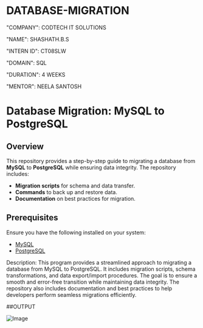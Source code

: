 # DATABASE-MIGRATION

"COMPANY": CODTECH IT SOLUTIONS

"NAME": SHASHATH.B.S

"INTERN ID": CT08SLW

"DOMAIN": SQL

"DURATION": 4 WEEKS

"MENTOR": NEELA SANTOSH

# Database Migration: MySQL to PostgreSQL

## Overview
This repository provides a step-by-step guide to migrating a database from **MySQL** to **PostgreSQL** while ensuring data integrity. The repository includes:
- **Migration scripts** for schema and data transfer.
- **Commands** to back up and restore data.
- **Documentation** on best practices for migration.

## Prerequisites
Ensure you have the following installed on your system:
- [MySQL](https://dev.mysql.com/downloads/)
- [PostgreSQL](https://www.postgresql.org/download/)


Description:
This program provides a streamlined approach to migrating a database from MySQL to PostgreSQL. It includes migration scripts, schema transformations, and data export/import procedures. The goal is to ensure a smooth and error-free transition while maintaining data integrity. The repository also includes documentation and best practices to help developers perform seamless migrations efficiently.

##OUTPUT

![Image](https://github.com/user-attachments/assets/9c5de7bf-f684-4e0f-acaf-be0a46239c23)
